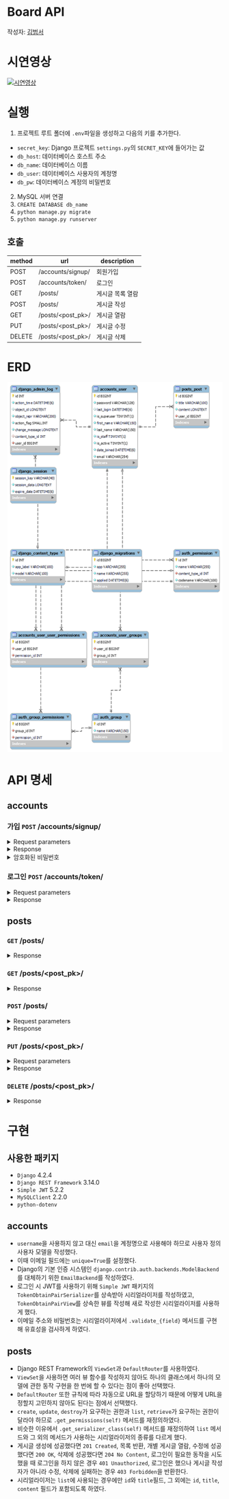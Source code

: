 # Board API
작성자: [김범서](https://www.github.com/lemon-lime-honey/)

# 시연영상
[![시연영상](https://img.youtube.com/vi/h2mOZdoglTs/default.jpg)](https://youtu.be/h2mOZdoglTs)

# 실행
1. 프로젝트 루트 폴더에 `.env`파일을 생성하고 다음의 키를 추가한다.
  - `secret_key`: Django 프로젝트 `settings.py`의 `SECRET_KEY`에 들어가는 값
  - `db_host`: 데이터베이스 호스트 주소
  - `db_name`: 데이터베이스 이름
  - `db_user`: 데이터베이스 사용자의 계정명
  - `db_pw`: 데이터베이스 계정의 비밀번호
2. MySQL 서버 연결
3. `CREATE DATABASE db_name`
4. `python manage.py migrate`
5. `python manage.py runserver`

## 호출
| method | url | description |
| --- | --- | --- |
| POST | /accounts/signup/ | 회원가입 |
| POST | /accounts/token/ | 로그인 |
| GET | /posts/ | 게시글 목록 열람 |
| POST | /posts/ | 게시글 작성 |
| GET | /posts/<post_pk>/ | 게시글 열람 |
| PUT | /posts/<post_pk>/ | 게시글 수정 |
| DELETE | /posts/<post_pk>/ | 게시글 삭제 |


# ERD
![ERD](/images/ERD.png)

# API 명세
## accounts
### 가입 `POST` /accounts/signup/
<details>
<summary>Request parameters</summary>

| Parameter | Type | Description |
| --- | --- | --- |
| email | String | `(something)@(something)` 형식 |
| password | String | 최소 8자 |

</details>

<details>
<summary>Response</summary>

#### 200 OK
반환 값 없음

#### 400 Bad Request
- 이메일이나 비밀번호가 유효하지 않은 값일 경우

| Field | Message |
| --- | --- |
| email | Enter a valid email address. |
| password | Password must be longer than 7 letters |

- 중복된 이메일인 경우

| Field | Message |
| --- | --- |
| email | user with this email address already exists.|

</details>

<details>
<summary>암호화된 비밀번호</summary>

![password](/images/accounts.png)

</details>

### 로그인 `POST` /accounts/token/

<details>
<summary>Request parameters</summary>

| Parameter | Type | Description |
| --- | --- | --- |
| email | String | `(something)@(something)` 형식 |
| password | String | 최소 8자 |

</details>

<details>
<summary>Response</summary>

#### 200 OK
| Field | Type | Description |
| --- | --- | --- |
| refresh | String | refresh 토큰 |
| access | String | access 토큰 |

#### 400 Bad Request
- 이메일이나 비밀번호가 유효하지 않은 값일 경우

| Field | Message |
| --- | --- |
| email | Enter a valid email address. |
| password | Password must be longer than 7 letters |

</details>

## posts
### `GET` /posts/
<details>
<summary>Response</summary>

#### 200 OK
```
{
    "count": 50,
    "next": "http://localhost:8000/posts/?page=2",
    "previous": null,
    "results": [
        {
            "id": 1,
            "title": "test1"
        },
        {
            "id": 2,
            "title": "test2"
        },
        {
            "id": 3,
            "title": "test3"
        },
        {
            "id": 4,
            "title": "test4"
        },
        {
            "id": 5,
            "title": "test5"
        }
    ]
}
```

</details>

### `GET` /posts/<post_pk>/
<details>
<summary>Response</summary>

#### 200 OK
게시글이 존재할 때

| Field | Type | Description |
| --- | --- | --- |
| id | Integer | 게시글 번호 |
| title | String | 게시글 제목 |
| content | String | 게시글 내용 |

#### 404 Not Found
게시글이 존재하지 않을 때

```
{
    "detail": "Not found."
}
```

</details>

### `POST` /posts/
<details>
<summary>Request parameters</summary>

| Parameter | Type | Description |
| --- | --- | --- |
| title | String | 게시글 제목 |
| content | String | 게시글 내용 |

</details>

<details>
<summary>Response</summary>

#### 200 OK
| Field | Type | Description |
| --- | --- | --- |
| id | Integer | 게시글 번호 |
| title | String | 게시글 제목 |
| content | String | 게시글 내용 |

#### 401 Unauthorized
로그인을 하지 않은 사용자가 글을 작성하려 했을 경우

```
{
    "detail": "Authentication credentials were not provided."
}
```

</details>

### `PUT` /posts/<post_pk>/
<details>
<summary>Request parameters</summary>

| Parameter | Type | Description |
| --- | --- | --- |
| title | String | 게시글 제목 |
| content | String | 게시글 내용 |

</details>

<details>
<summary>Response</summary>

#### 200 OK
게시글 작성자가 글을 수정하는 경우

| Field | Type | Description |
| --- | --- | --- |
| id | Integer | 게시글 번호 |
| title | String | 게시글 제목 |
| content | String | 게시글 내용 |

#### 401 Unauthorized
로그인하지 않은 사용자가 글을 수정하려 한 경우

```
{
    "detail": "Authentication credentials were not provided."
}
```

#### 403 Forbidden
글을 작성하지 않은 사용자(로그인이 된 상태)가 글을 수정하려 한 경우

</details>

### `DELETE` /posts/<post_pk>/
<details>
<summary>Response</summary>

#### 204 No Content
게시글 작성자가 글을 삭제하는 경우

#### 401 Unauthorized
로그인하지 않은 사용자가 글을 삭제하려 한 경우

```
{
    "detail": "Authentication credentials were not provided."
}
```

#### 403 Forbidden
글을 작성하지 않은 사용자(로그인이 된 상태)가 글을 삭제하려 한 경우

</details>

# 구현
## 사용한 패키지
- `Django` 4.2.4
- `Django REST Framework` 3.14.0
- `Simple JWT` 5.2.2
- `MySQLClient` 2.2.0
- `python-dotenv`

## accounts
- `username`을 사용하지 않고 대신 `email`을 계정명으로 사용해야 하므로 사용자 정의 사용자 모델을 작성했다.
- 이때 이메일 필드에는 `unique=True`를 설정했다.
- Django의 기본 인증 시스템인 `django.contrib.auth.backends.ModelBackend`를 대체하기 위한 `EmailBackend`를 작성하였다.
- 로그인 시 JWT를 사용하기 위해 `Simple JWT` 패키지의 `TokenObtainPairSerializer`를 상속받아 시리얼라이저를 작성하였고, `TokenObtainPairView`를 상속한 뷰를 작성해 새로 작성한 시리얼라이저를 사용하게 했다.
- 이메일 주소와 비밀번호는 시리얼라이저에서 `.validate_{field}` 메서드를 구현해 유효성을 검사하게 하였다.

## posts
- Django REST Framework의 `ViewSet`과 `DefaultRouter`를 사용하였다.
- `ViewSet`을 사용하면 여러 뷰 함수를 작성하지 않아도 하나의 클래스에서 하나의 모델에 관한 동작 구현을 한 번에 할 수 있다는 점이 좋아 선택했다.
- `DefaultRouter` 또한 규칙에 따라 자동으로 URL을 할당하기 때문에 어떻게 URL을 정할지 고민하지 않아도 된다는 점에서 선택했다.
- `create`, `update`, `destroy`가 요구하는 권한과 `list`, `retrieve`가 요구하는 권한이 달라야 하므로 `.get_permissions(self)` 메서드를 재정의하였다.
- 비슷한 이유에서 `.get_serializer_class(self)` 메서드를 재정의하여 `list` 메서드와 그 외의 메서드가 사용하는 시리얼라이저의 종류를 다르게 했다.
- 게시글 생성에 성공했다면 `201 Created`, 목록 반환, 개별 게시글 열람, 수정에 성공했다면 `200 OK`, 삭제에 성공했다면 `204 No Content`, 로그인이 필요한 동작을 시도했을 때 로그인을 하지 않은 경우 `401 Unauthorized`, 로그인은 했으나 게시글 작성자가 아니라 수정, 삭제에 실패하는 경우 `403 Forbidden`을 반환한다.
- 시리얼라이저는 `list`에 사용되는 경우에만 `id`와 `title`필드, 그 외에는 `id`, `title`, `content` 필드가 포함되도록 하였다.